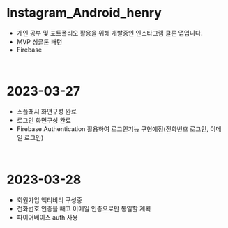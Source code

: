 # Instagram_Android_henry

  * 개인 공부 및 포트폴리오 활용을 위해 개발중인 인스타그램 클론 앱입니다.
  * MVP 싱글톤 패턴 
  * Firebase
  
</br>

# 2023-03-27 
  * 스플래시 화면구성 완료
  * 로그인 화면구성 완료
  * Firebase Authentication 활용하여 로그인기능 구현예정(전화번호 로그인, 이메일 로그인)
  
</br>

# 2023-03-28
  * 회원가입 액티비티 구성중
  * 전화번호 인증을 빼고 이메일 인증으로만 통일할 계획
  * 파이어베이스 auth 사용
